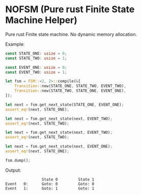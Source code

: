 # NOFSM (Pure rust Finite State Machine Helper)
Pure rust Finite state machine. No dynamic memory allocation.

Example:
``` rust
const STATE_ONE: usize = 0;
const STATE_TWO: usize = 1;

const EVENT_ONE: usize = 0;
const EVENT_TWO: usize = 1;

let fsm = FSM::<2, 2>::compile(&[
    Transition::new(STATE_ONE, STATE_TWO, EVENT_TWO),
    Transition::new(STATE_TWO, STATE_ONE, EVENT_ONE),
]);

let next = fsm.get_next_state(STATE_ONE, EVENT_ONE);
assert_eq!(next, STATE_ONE);

let next = fsm.get_next_state(next, EVENT_TWO);
assert_eq!(next, STATE_TWO);

let next = fsm.get_next_state(next, EVENT_TWO);
assert_eq!(next, STATE_TWO);

let next = fsm.get_next_state(next, EVENT_ONE);
assert_eq!(next, STATE_ONE);

fsm.dump();
```

Output:
```
                State 0         State 1
Event   0:      Goto: 0         Goto: 0
Event   1:      Goto: 1         Goto: 1
```
